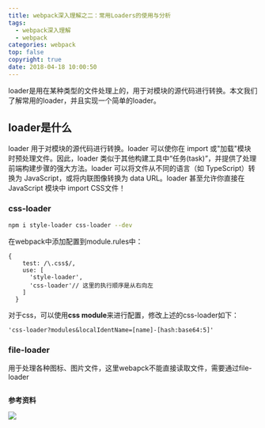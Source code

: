 ```yaml
---
title: webpack深入理解之二：常用Loaders的使用与分析
tags:
  - webpack深入理解
  - webpack
categories: webpack
top: false
copyright: true
date: 2018-04-18 10:00:50
---
```

loader是用在某种类型的文件处理上的，用于对模块的源代码进行转换。本文我们了解常用的loader，并且实现一个简单的loader。
<!--more-->

## loader是什么
loader 用于对模块的源代码进行转换。loader 可以使你在 import 或"加载"模块时预处理文件。因此，loader 类似于其他构建工具中“任务(task)”，并提供了处理前端构建步骤的强大方法。loader 可以将文件从不同的语言（如 TypeScript）转换为 JavaScript，或将内联图像转换为 data URL。loader 甚至允许你直接在 JavaScript 模块中 import CSS文件！

### css-loader
```bash
npm i style-loader css-loader --dev
```
在webpack中添加配置到module.rules中：
```
{
    test: /\.css$/,
    use: [
      'style-loader',
      'css-loader'// 这里的执行顺序是从右向左
    ]
  }
```
对于css，可以使用**css module**来进行配置，修改上述的css-loader如下：
```
'css-loader?modules&localIdentName=[name]-[hash:base64:5]'
```

### file-loader
用于处理各种图标、图片文件，这里webapck不能直接读取文件，需要通过file-loader
```

```

**参考资料**
[]()

![](http://oankigr4l.bkt.clouddn.com/wexin.png)